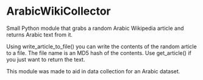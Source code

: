# ArabicWikiCollector
Small Python module that grabs a random Arabic Wikipedia article and returns Arabic text from it.

Using write_article_to_file() you can write the contents of the random article to a file. The file name is an MD5 hash of the contents.
Use get_article() if you just want to return the text.

This module was made to aid in data collection for an Arabic dataset.
